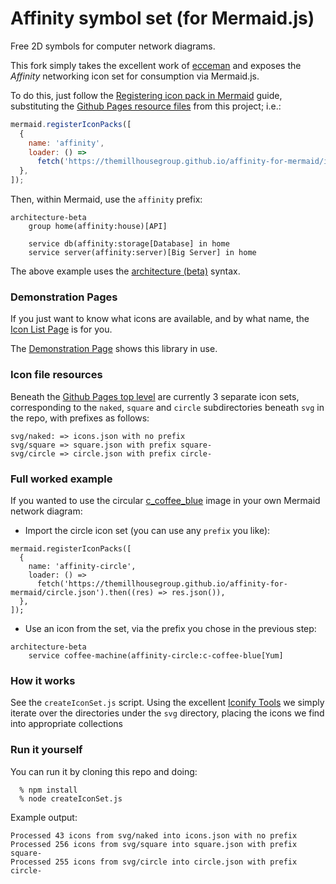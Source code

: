 # Affinity symbol set (for Mermaid.js)
Free 2D symbols for computer network diagrams. 

This fork simply takes the excellent work of [ecceman](https://github.com/ecceman/affinity) and exposes the *Affinity* networking icon set for consumption via Mermaid.js.

To do this, just follow the [Registering icon pack in Mermaid](https://mermaid.js.org/config/icons.html#registering-icon-pack-in-mermaid) guide, substituting the [Github Pages resource files](https://themillhousegroup.github.io/affinity-for-mermaid/) from this project; i.e.:

```javascript
mermaid.registerIconPacks([
  {
    name: 'affinity',
    loader: () =>
      fetch('https://themillhousegroup.github.io/affinity-for-mermaid/icons.json').then((res) => res.json()),
  },
]);
```

Then, within Mermaid, use the `affinity` prefix:

```
architecture-beta
    group home(affinity:house)[API]

    service db(affinity:storage[Database] in home
    service server(affinity:server)[Big Server] in home
```

The above example uses the [architecture (beta)](https://mermaid.js.org/syntax/architecture.html#groups) syntax.

### Demonstration Pages
If you just want to know what icons are available, and by what name, the [Icon List Page](https://themillhousegroup.github.io/affinity-for-mermaid/list.html) is for you.

The [Demonstration Page](https://themillhousegroup.github.io/affinity-for-mermaid/demo.html) shows this library in use.

### Icon file resources
Beneath the [Github Pages top level](https://themillhousegroup.github.io/affinity-for-mermaid/) are currently 3 separate icon sets, corresponding to the `naked`, `square` and `circle` subdirectories beneath `svg` in the repo, with prefixes as follows:
```
svg/naked: => icons.json with no prefix
svg/square => square.json with prefix square-
svg/circle => circle.json with prefix circle-
```

### Full worked example
If you wanted to use the circular [c_coffee_blue](svg/circle/blue/c_coffee_blue.svg) image in your own Mermaid network diagram:

* Import the circle icon set (you can use any `prefix` you like):

```
mermaid.registerIconPacks([
  {
    name: 'affinity-circle',
    loader: () =>
      fetch('https://themillhousegroup.github.io/affinity-for-mermaid/circle.json').then((res) => res.json()),
  },
]);
```

* Use an icon from the set, via the prefix you chose in the previous step:

```
architecture-beta
    service coffee-machine(affinity-circle:c-coffee-blue[Yum] 

```  


### How it works
See the `createIconSet.js` script. 
Using the excellent [Iconify Tools](https://iconify.design/docs/libraries/tools/import/directory.html) we simply iterate over the directories under the `svg` directory, placing the icons we find into appropriate collections

### Run it yourself

You can run it by cloning this repo and doing:

```
  % npm install
  % node createIconSet.js
```

Example output:

```
Processed 43 icons from svg/naked into icons.json with no prefix
Processed 256 icons from svg/square into square.json with prefix square-
Processed 255 icons from svg/circle into circle.json with prefix circle-

```



